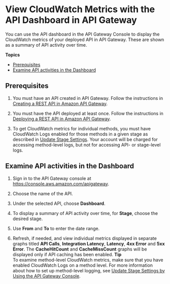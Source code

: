 # View CloudWatch Metrics with the API Dashboard in API Gateway<a name="how-to-api-dashboard"></a>

You can use the API dashboard in the API Gateway Console to display the CloudWatch metrics of your deployed API in API Gateway\. These are shown as a summary of API activity over time\.  

**Topics**
+ [Prerequisites](#how-to-api-dashboard-prerequisites)
+ [Examine API activities in the Dashboard](#how-to-api-dashboard-console)

## Prerequisites<a name="how-to-api-dashboard-prerequisites"></a>

1. You must have an API created in API Gateway\. Follow the instructions in [Creating a REST API in Amazon API Gateway](how-to-create-api.md)\.

1. You must have the API deployed at least once\. Follow the instructions in [Deploying a REST API in Amazon API Gateway](how-to-deploy-api.md)\.

1. To get CloudWatch metrics for individual methods, you must have CloudWatch Logs enabled for those methods in a given stage as described in [Update Stage Settings](stages.md#how-to-stage-settings)\. Your account will be charged for accessing method\-level logs, but not for accessing API\- or stage\-level logs\.

## Examine API activities in the Dashboard<a name="how-to-api-dashboard-console"></a>

1. Sign in to the API Gateway console at [https://console\.aws\.amazon\.com/apigateway](https://console.aws.amazon.com/apigateway)\.

1. Choose the name of the API\.

1. Under the selected API, choose **Dashboard**\.

1. To display a summary of API activity over time, for **Stage**, choose the desired stage\.

1. Use **From** and **To** to enter the date range\.

1. Refresh, if needed, and view individual metrics displayed in separate graphs titled **API Calls**, **Integration Latency**, **Latency**, **4xx Error** and **5xx Error**\. The **CacheHitCount** and **CacheMissCount** graphs will be displayed only if API caching has been enabled\.
**Tip**  
To examine method\-level CloudWatch metrics, make sure that you have enabled CloudWatch Logs on a method level\. For more information about how to set up method\-level logging, see [Update Stage Settings by Using the API Gateway Console](stages.md#how-to-stage-settings-console)\.